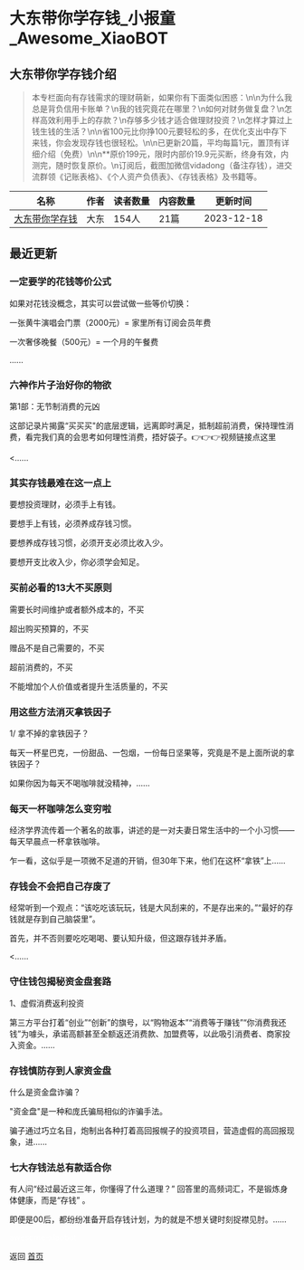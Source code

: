# 大东带你学存钱_小报童_Awesome_XiaoBOT

## 大东带你学存钱介绍
> 本专栏面向有存钱需求的理财萌新，如果你有下面类似困惑：\n\n为什么我总是背负信用卡账单？\n我的钱究竟花在哪里？\n如何对财务做复盘？\n怎样高效利用手上的存款？\n存够多少钱才适合做理财投资？\n怎样才算过上钱生钱的生活？\n\n省100元比你挣100元要轻松的多，在优化支出中存下来钱，你会发现存钱也很轻松。\n\n已更新20篇，平均每篇1元，置顶有详细介绍（免费）\n\n**原价199元，限时内部价19.9元买断，终身有效，内测完，随时恢复原价。\n订阅后，截图加微信vidadong（备注存钱），进交流群领《记账表格》、《个人资产负债表》、《存钱表格》及书籍等。  
  


|名称|作者|读者数量|内容数量|更新时间|
|---|---|---|---|---|
|[大东带你学存钱](https://xiaobot.net/p/dadongc?refer=0b133df9-27dc-423b-8101-639049001c13)|大东|154人|21篇|2023-12-18|

## 最近更新
### 一定要学的花钱等价公式

如果对花钱没概念，其实可以尝试做一些等价切换：

一张黄牛演唱会门票（2000元）= 家里所有订阅会员年费

一次奢侈晚餐（500元）= 一个月的午餐费

......

### 六神作片子治好你的物欲

第1部：无节制消费的元凶

这部记录片揭露“买买买"的底层逻辑，远离即时满足，抵制超前消费，保持理性消费，看完我们真的会思考如何理性消费，捂好袋子。👉👉👉视频链接点这里

<......

### 其实存钱最难在这一点上

要想投资理财，必须手上有钱。

要想手上有钱，必须养成存钱习惯。

要想养成存钱习惯，必须开支必须比收入少。

要想开支比收入少，你必须学会知足。

### 买前必看的13大不买原则

需要长时间维护或者额外成本的，不买

超出购买预算的，不买

赠品不是自己需要的，不买

超前消费的，不买

不能增加个人价值或者提升生活质量的，不买

### 用这些方法消灭拿铁因子

1/ 拿不掉的拿铁因子？

每天一杯星巴克，一份甜品、一包烟，一份每日坚果等，究竟是不是上面所说的拿铁因子？

如果你因为每天不喝咖啡就没精神，......

### 每天一杯咖啡怎么变穷啦

经济学界流传着一个著名的故事，讲述的是一对夫妻日常生活中的一个小习惯——每天早晨点一杯拿铁咖啡。

乍一看，这似乎是一项微不足道的开销，但30年下来，他们在这杯“拿铁”上......

### 存钱会不会把自己存废了

经常听到一个观点：“该吃吃该玩玩，钱是大风刮来的，不是存出来的。”“最好的存钱就是存到自己脑袋里”。

首先，并不否则要吃吃喝喝、要认知升级，但这跟存钱并矛盾。

<......

### 守住钱包揭秘资金盘套路

1、虚假消费返利投资

第三方平台打着“创业”“创新”的旗号，以“购物返本”“消费等于赚钱”“你消费我还钱”为噱头，承诺高额甚至全额返还消费款、加盟费等，以此吸引消费者、商家投入资金。......

### 存钱慎防存到人家资金盘

什么是资金盘诈骗？

"资金盘"是一种和庞氏骗局相似的诈骗手法。

骗子通过巧立名目，炮制出各种打着高回报幌子的投资项目，营造虚假的高回报现象，进......

### 七大存钱法总有款适合你

有人问“经过最近这三年，你懂得了什么道理？” 回答里的高频词汇，不是锻炼身体健康，而是“存钱” 。

即便是00后，都纷纷准备开启存钱计划，为的就是不想关键时刻捉襟见肘。......


<a href="https://github.com/Reno9527/awesome-xiaobot" style="color: white; text-decoration: none;">awesome-xiaobot</a>

返回 [首页](../README.md)
